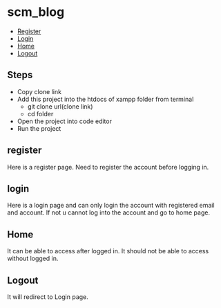 # scm_blog
- [Register](#reg)
- [Login](#login)
- [Home](#home)
- [Logout](#logout)


## Steps

- Copy clone link
- Add this project into the htdocs of xampp folder from terminal 
  - git clone url(clone link)
  - cd folder
- Open the project into code editor
- Run the project 


## register

Here is a register page. Need to register the account before logging in.
## login

Here is a login page and can only login the account with registered email and account. If not u cannot log into the account and go to home page.


## Home

It can be able to access after logged in. It should not be able to access without logged in.


## Logout

It will redirect to Login page.


